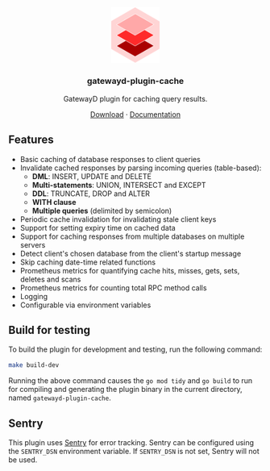 <p align="center">
  <a href="https://docs.gatewayd.io/plugins/gatewayd-plugin-cache">
    <picture>
      <img alt="gatewayd-plugin-cache-logo" src="https://github.com/gatewayd-io/gatewayd-plugin-cache/blob/main/assets/gatewayd-plugin-cache-logo.png" width="96" />
    </picture>
  </a>
  <h3 align="center">gatewayd-plugin-cache</h3>
  <p align="center">GatewayD plugin for caching query results.</p>
</p>

<p align="center">
    <a href="https://github.com/gatewayd-io/gatewayd-plugin-cache/releases">Download</a> ·
    <a href="https://docs.gatewayd.io/plugins/gatewayd-plugin-cache">Documentation</a>
</p>

## Features

- Basic caching of database responses to client queries
- Invalidate cached responses by parsing incoming queries (table-based):
  - **DML**: INSERT, UPDATE and DELETE
  - **Multi-statements**: UNION, INTERSECT and EXCEPT
  - **DDL**: TRUNCATE, DROP and ALTER
  - **WITH clause**
  - **Multiple queries** (delimited by semicolon)
- Periodic cache invalidation for invalidating stale client keys
- Support for setting expiry time on cached data
- Support for caching responses from multiple databases on multiple servers
- Detect client's chosen database from the client's startup message
- Skip caching date-time related functions
- Prometheus metrics for quantifying cache hits, misses, gets, sets, deletes and scans
- Prometheus metrics for counting total RPC method calls
- Logging
- Configurable via environment variables

## Build for testing

To build the plugin for development and testing, run the following command:

```bash
make build-dev
```

Running the above command causes the `go mod tidy` and `go build` to run for compiling and generating the plugin binary in the current directory, named `gatewayd-plugin-cache`.

## Sentry

This plugin uses [Sentry](https://sentry.io) for error tracking. Sentry can be configured using the `SENTRY_DSN` environment variable. If `SENTRY_DSN` is not set, Sentry will not be used.
